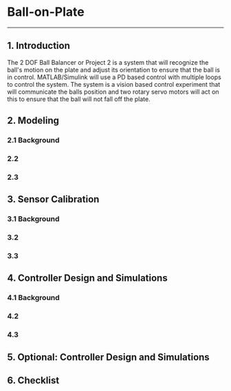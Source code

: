 # Ball-on-Plate
-----------------------------------------------------------------------------------------
## 1. Introduction
  The 2 DOF Ball Balancer or Project 2 is a system that will recognize the ball's motion on the plate and adjust its orientation to ensure that the ball is in control. MATLAB/Simulink will use a PD based control with multiple loops to control the system. The system is a vision based control experiment that will communicate the balls position and two rotary servo motors will act on this to ensure that the ball will not fall off the plate. 
## 2. Modeling
### 2.1 Background
### 2.2
### 2.3
## 3. Sensor Calibration
### 3.1 Background
### 3.2
### 3.3
## 4. Controller Design and Simulations
### 4.1 Background
### 4.2
### 4.3
## 5. Optional: Controller Design and Simulations

## 6. Checklist
